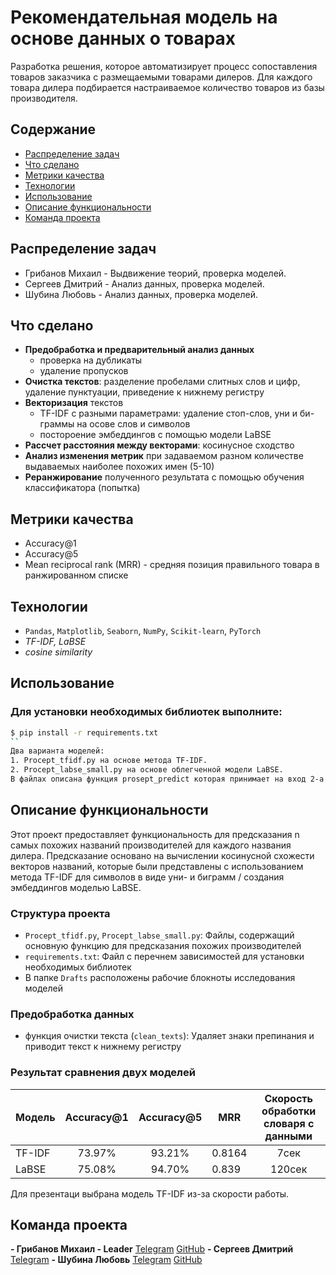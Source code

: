 # Рекомендательная модель на основе данных о товарах
Разработка решения, которое автоматизирует процесс сопоставления товаров заказчика с размещаемыми товарами дилеров.
Для каждого товара дилера подбирается настраиваемое количество товаров из базы производителя.

## Содержание
- [Распределение задач](#распределение-задач)
- [Что сделано](#что-сделано)
- [Метрики качества](#метрики-качества)
- [Технологии](#технологии)
- [Использование](#использование)
- [Описание функциональности](#описание-функциональности)
- [Команда проекта](#команда-проекта)

## Распределение задач
- Грибанов Михаил - Выдвижение теорий, проверка моделей.     
- Сергеев Дмитрий - Анализ данных, проверка моделей.  
- Шубина Любовь - Анализ данных, проверка моделей.

## Что сделано
- **Предобработка и предварительный анализ данных**
  - проверка на дубликаты
  - удаление пропусков
- **Очистка текстов**: разделение пробелами слитных слов и цифр, удаление пунктуации, приведение к нижнему регистру
- **Векторизация** текстов
    - TF-IDF с разными параметрами: удаление стоп-слов, уни и би-граммы на осове слов и символов
    - постороение эмбеддингов с помощью модели LaBSE
- **Рассчет расстояния между векторами**: косинусное сходство
- **Анализ изменения метрик** при задаваемом разном количестве выдаваемых наиболее похожих имен (5-10)
- **Реранжирование** полученного результата с помощью обучения классификатора (попытка)

## Метрики качества
- Accuracy@1
- Accuracy@5
- Mean reciprocal rank (MRR) - средняя позиция правильного товара в ранжированном списке
  
## Технологии
- `Pandas`, `Matplotlib`, `Seaborn`, `NumPy`, `Scikit-learn`, `PyTorch`
-  *TF-IDF, LaBSE*
-  *cosine similarity*

## Использование
### Для установки необходимых библиотек выполните:
```sh
$ pip install -r requirements.txt
``
Два варианта моделей:  
1. Procept_tfidf.py на основе метода TF-IDF.
2. Procept_labse_small.py на основе облегченной модели LaBSE.
В файлах описана функция prosept_predict которая принимает на вход 2-а параметра-словари (данные из файлов	marketing_dealerprice,	marketing_product  ) и возвращает json с рекомендациями 
```

## Описание функциональности
Этот проект предоставляет функциональность для предсказания n самых похожих названий производителей для каждого названия дилера. Предсказание основано на вычислении косинусной схожести векторов названий, которые были представлены с использованием метода TF-IDF для символов в виде уни- и биграмм / создания эмбеддингов моделью LaBSE.
### Структура проекта
- `Procept_tfidf.py`, `Procept_labse_small.py`: Файлы, содержащий основную функцию для предсказания похожих производителей  
- `requirements.txt`: Файл с перечнем зависимостей для установки необходимых библиотек  
- В папке `Drafts` расположены рабочие блокноты исследования моделей  
### Предобработка данных
- функция очистки текста (`clean_texts`): Удаляет знаки препинания и приводит текст к нижнему регистру

### Результат сравнения двух моделей

|Модель|Accuracy@1|Accuracy@5|MRR|Скорость обработки словаря с данными|  
| --- | :---: | :---: | --- | :---: |
|TF-IDF|73.97%|93.21%|0.8164|7сек|
|LaBSE|75.08%| 94.70%|0.839|120сек|

 Для презентаци выбрана модель TF-IDF из-за скорости работы.

## Команда проекта
**- Грибанов Михаил - Leader** [Telegram](https://t.me/gribanov_m) [GitHub](https://github.com/MGribanov)
**- Сергеев Дмитрий**   [Telegram](https://t.me/SDI84) 
**- Шубина Любовь** [Telegram](https://t.me/luybashu) [GitHub](https://github.com/luybashu)

